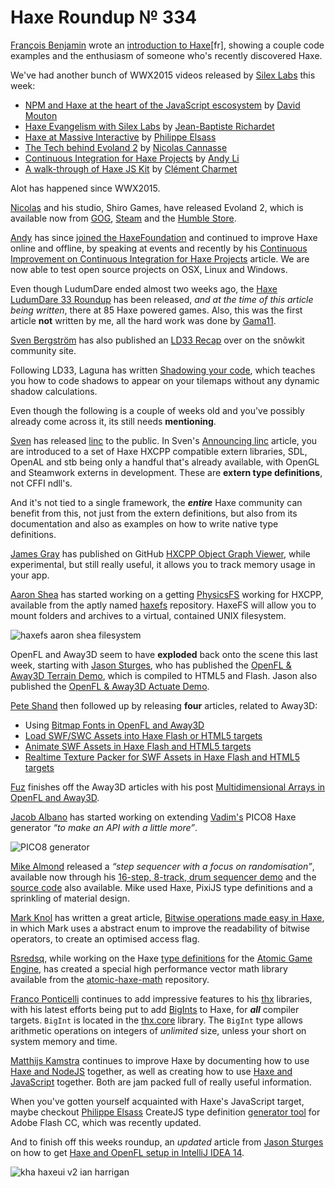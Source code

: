[_template]: ../templates/roundup.html
[date]: / "2015-08-27 10:02:00"
[modified]: / "2015-08-27 10:02:00"
[published]: / "2015-08-27 10:02:00"
[“”]: a ""
# Haxe Roundup № 334

[François Benjamin][tw21] wrote an [introduction to Haxe][l40][fr], showing
a couple code examples and the enthusiasm of someone who's recently discovered Haxe.

We've had another bunch of WWX2015 videos released by [Silex Labs][tw1] this
week:

- [NPM and Haxe at the heart of the JavaScript escosystem][l1] by [David Mouton][tw2]
- [Haxe Evangelism with Silex Labs][l2] by [Jean-Baptiste Richardet][tw3]
- [Haxe at Massive Interactive][l3] by [Philippe Elsass][tw4]
- [The Tech behind Evoland 2][l4] by [Nicolas Cannasse][tw5]
- [Continuous Integration for Haxe Projects][l5] by [Andy Li][tw6]
- [A walk-through of Haxe JS Kit][l6] by [Clément Charmet][tw7]

Alot has happened since WWX2015.

[Nicolas][tw5] and his studio, Shiro Games, have released Evoland 2, which is
available now from [GOG][l7], [Steam][l8] and the [Humble Store][l9].

[Andy][tw6] has since [joined the HaxeFoundation][l10] and continued to improve
Haxe online and offline, by speaking at events and recently by his
[Continuous Improvement on Continuous Integration for Haxe Projects][l11] article.
We are now able to test open source projects on OSX, Linux and Windows.

Even though LudumDare ended almost two weeks ago, the [Haxe LudumDare 33 Roundup][l12]
has been released, _and at the time of this article being written_, there at 85
Haxe powered games. Also, this was the first article **not** written by me, all the
hard work was done by [Gama11][tw8].

[Sven Bergström][tw9] has also published an [LD33 Recap][l14] over on the snõwkit
community site.

Following LD33, Laguna has written [Shadowing your code][l13], which teaches you
how to code shadows to appear on your tilemaps without any dynamic shadow calculations.

Even though the following is a couple of weeks old and you've possibly already come
across it, its still needs **mentioning**. 

[Sven][tw9] has released [linc][l16] to the public. In Sven's [Announcing linc][l15] 
article, you are introduced to a set of Haxe HXCPP compatible extern libraries, 
SDL, OpenAL and stb being only a handful that's already available, with OpenGL 
and Steamwork externs in development. These are **extern type definitions**, not
CFFI ndll's.

And it's not tied to a single framework, the _**entire**_ Haxe community can
benefit from this, not just from the extern definitions, but also from its documentation
and also as examples on how to write native type definitions.

[James Gray][gh1] has published on GitHub [HXCPP Object Graph Viewer][l17], while
experimental, but still really useful, it allows you to track memory usage in your app.

[Aaron Shea][tw10] has started working on a getting [PhysicsFS][l19] working for 
HXCPP, available from the aptly named [haxefs][l18] repository. HaxeFS
will allow you to mount folders and archives to a virtual, contained UNIX filesystem.

![haxefs aaron shea filesystem](/img/334/haxefs.png "Mounting HaxeFS")

OpenFL and Away3D seem to have **exploded** back onto the scene this last week,
starting with [Jason Sturges][tw11], who has published the [OpenFL & Away3D Terrain
Demo][l20], which is compiled to HTML5 and Flash. Jason also published the
[OpenFL & Away3D Actuate Demo][l21].

[Pete Shand][tw12] then followed up by releasing **four** articles, related to Away3D:
    
- Using [Bitmap Fonts in OpenFL and Away3D][l22]
- [Load SWF/SWC Assets into Haxe Flash or HTML5 targets][l23]
- [Animate SWF Assets in Haxe Flash and HTML5 targets][l24]
- [Realtime Texture Packer for SWF Assets in Haxe Flash and HTML5 targets][l25]

[Fuz][tw13] finishes off the Away3D articles with his post [Multidimensional
Arrays in OpenFL and Away3D][l26].

[Jacob Albano][tw14] has started working on extending [Vadim's][tw15] PICO8
Haxe generator _“to make an API with a little more”_.

![PICO8 generator](/img/334/pico8.png "Adding sugar to the PICO8 Haxe API")

[Mike Almond][tw16] released a _“step sequencer with a focus on randomisation”_,
available now through his [16-step, 8-track, drum sequencer demo][l27] and the
[source code][l28] also available. Mike used Haxe, PixiJS type definitions and
a sprinkling of material design.

[Mark Knol][tw17] has written a great article, [Bitwise operations made easy in 
Haxe][l29], in which Mark uses a abstract enum to improve the readability of 
bitwise operators, to create an optimised access flag.

[Rsredsq][tw18], while working on the Haxe [type definitions][l30] for the 
[Atomic Game Engine][l31], has created a special high performance vector math
library available from the [atomic-haxe-math][l32] repository.

[Franco Ponticelli][tw19] continues to add impressive features to his [thx][l33]
libraries, with his latest efforts being put to add [BigInts][l34] to Haxe, for _**all**_
compiler targets. `BigInt` is located in the [thx.core][l35] library. The `BigInt` type
allows arithmetic operations on integers of _unlimited_ size, unless your
short on system memory and time.

[Matthijs Kamstra][tw20] continues to improve Haxe by documenting how to use
[Haxe and NodeJS][l36] together, as well as creating how to use 
[Haxe and JavaScript][l37] together. Both are jam packed full of really useful information.

When you've gotten yourself acquainted with Haxe's JavaScript target, maybe checkout
[Philippe Elsass][tw21] CreateJS type definition [generator tool][l38] for Adobe
Flash CC, which was recently updated.

And to finish off this weeks roundup, an _updated_ article from [Jason Sturges][tw11] on
how to get [Haxe and OpenFL setup in IntelliJ IDEA 14][l39].

![kha haxeui v2 ian harrigan](/img/334/kha-haxeui.png "All of HaxeUI v2 running on the Kha backend by Ian Harrigan (@IanHarrigan1982)")

[gh1]: https://github.com/james4k "@james4k"

[tw21]: https://twitter.com/Shin0chi "@Shin0chi"
[tw20]: https://twitter.com/MatthijsKamstra "@MatthijsKamstra"
[tw19]: https://twitter.com/fponticelli "@fponticelli"
[tw18]: https://twitter.com/rsredsq "@rsredsq"
[tw17]: https://twitter.com/mknol "@mknol"
[tw16]: https://twitter.com/mikedotalmond "@mikedotalmond"
[tw15]: https://twitter.com/YellowAfterlife "@YellowAfterlife"
[tw14]: https://twitter.com/jacobalbano "@jacobalbano"
[tw13]: https://twitter.com/fuz_games "@fuz_games"
[tw12]: https://twitter.com/peteshand "@peteshand"
[tw11]: https://twitter.com/jasonsturges "@jasonsturges"
[tw10]: https://twitter.com/Aaron_M_Shea "@Aaron_M_Shea"
[tw9]: https://twitter.com/___discovery "@___discovery"
[tw8]: https://twitter.com/Gama11_ "@Gama11_"
[tw7]: https://twitter.com/clemenchar "@clemenchar"
[tw6]: https://twitter.com/andy_li "@andy_li"
[tw5]: https://twitter.com/ncannasse "@ncannasse"
[tw4]: https://twitter.com/elsassph "@elsassph"
[tw3]: https://twitter.com/JbIPS "@JbIPS"
[tw2]: https://twitter.com/damoebius "@damoebius"
[tw1]: https://twitter.com/silexlabs "@silexlabs"
    
[l40]: http://blog.bfrancois.com/haxe-le-langage-cross-plateforme/ "Haxe cross-platform language"
[l39]: http://jasonsturges.com/2014/11/28/openfl-and-haxe-in-intellij-14/ "Haxe and OpenFL in IntelliJ IDEA 14"
[l38]: https://github.com/elsassph/createjs-def "CreateJS Adobe Flash CC Generator Tool on GitHub"
[l37]: http://matthijskamstra.github.io/haxejs/ "Haxe and JavaScript Documentation"
[l36]: http://matthijskamstra.github.io/haxenode/ "Haxe and Node.JS Documentation"
[l35]: https://github.com/fponticelli/thx.core "thx.core on GitHub"
[l34]: http://try.thx-lib.org/#16351 "Try out BigInts on try.thx-lib.org!"
[l33]: http://thx-lib.org/ "Extending Haxe"
[l32]: https://github.com/rsredsq/atomic-haxe-math "Atomic-Haxe-Math on GitHub"
[l31]: http://www.atomicgameengine.com/ "Atomic Game Engine"
[l30]: https://github.com/rsredsq/atomic-haxe "Atomic-Haxe on GitHub"
[l29]: http://blog.stroep.nl/2015/08/biwise-operations-made-easy-with-haxe/ "Bitwise operations made easy in Haxe"
[l28]: https://github.com/mikedotalmond/drums "Drum Sequencer on GitHub"
[l27]: https://mikedotalmond.github.io/drums/ "16-step, 8-track, drum sequencer demo"
[l26]: https://fuzdevlog.wordpress.com/2015/09/01/multidimensional-arrays-in-openfl-away3d/ "Multidimensional Arrays in OpenFL and Away3D"
[l25]: http://blog.peteshand.net/realtime-texture-packer-for-swf-assets-in-haxe-flash-and-html5-targets/ "Realtime Texture Packer for SWF Assets in Haxe Flash and HTML5 targets"
[l24]: http://blog.peteshand.net/animate-swf-assets-in-haxe-flash-and-html5-targets/ "Animate SWF Assets in Haxe Flash or HTML5 targets"
[l23]: http://blog.peteshand.net/load-swfswc-assets-into-haxe-flash-or-html5-targets/ "Load SWF/SWC Assets into Haxe Flash or HTML5 targets"
[l22]: http://blog.peteshand.net/openfl-away3d-bitmapfonts/ "Using Bitmap Fonts in OpenFL and Away3D"
[l21]: http://jasonsturges.com/2015/09/01/openfl-away3d-actuate-demo/ "OpenFL and Away3D Actuate Demo"
[l20]: http://jasonsturges.com/2015/08/25/openfl-away3d-terrain-demo/ "OpenFL and Away3D Terrain Demo"
[l19]: https://icculus.org/physfs/ "PhysicsFS"
[l18]: https://github.com/AaronShea/haxefs "HaxeFS on GitHub"
[l17]: https://github.com/james4k/hxcppObjectGraphViewer "HXCPP Object Graph Viewer on GitHub"
[l16]: https://snowkit.github.io/linc/ "Linc on GitHub"
[l15]: http://snowkit.org/2015/08/24/announcing-linc/ "Announcing Linc"
[l14]: http://snowkit.org/2015/09/01/ld-33-recap/ "LD 33 Recap on snõwkit"
[l13]: https://runvs.io/News/898 "Shadowing your code"
[l12]: http://haxe.io/ld/33/ "The Haxe Ludum Dare 33 Roundup"
[l11]: http://blog.onthewings.net/2015/09/02/continuous_improvement_on_continuous_integration_for_haxe_projects/ "Continuous Improvement on Continuous Integration for Haxe Projects"
[l10]: http://haxe.io/roundups/326/ "Haxe Roundup № 326"
[l9]: https://www.humblebundle.com/store/p/evoland2_storefront "Evoland 2 on the Humble Store"
[l8]: http://store.steampowered.com/app/359310/ "Evoland 2 on Steam"
[l7]: http://www.gog.com/game/evoland_2 "Evoland 2 on GOG.com"
[l6]: http://www.silexlabs.org/a-walk-through-of-haxe-js-kit/ "A walk-through of Haxe JS Kit WWX2015 video"
[l5]: http://www.silexlabs.org/continuous-integration-for-haxe-projects/ "Continuous Integration for Haxe Projects WWX2015 video"
[l4]: http://www.silexlabs.org/the-tech-behind-evoland-2/ "The Tech behind Evoland 2 WWX2015 video"
[l3]: http://www.silexlabs.org/haxe-at-massive-interactive/ "Haxe at Massive Interactive WWX2015 video"
[l2]: http://www.silexlabs.org/haxe-evangelism-with-silex-labs/ "Haxe Evangelism with Silex Labs WWX2015 video"
[l1]: http://www.silexlabs.org/npm-haxe-at-the-heart-of-javascript-ecosystem/ "NPM and Haxe at the heart of the JavaScript ecosystem WWX2015 video"